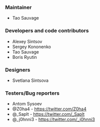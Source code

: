 ### Maintainer
* Tao Sauvage

### Developers and code contributors
* Alexey Sintsov
* Sergey Kononenko 
* Tao Sauvage
* Boris Ryutin

### Designers
* Svetlana Sintsova 

### Testers/Bug reporters 
* Antom Sysoev
* @Z0ha4                -  https://twitter.com/Z0ha4
* @_Saplt               -  https://twitter.com/_Saplt
* @_j0hnni3             -  https://twitter.com/_j0hnni3
